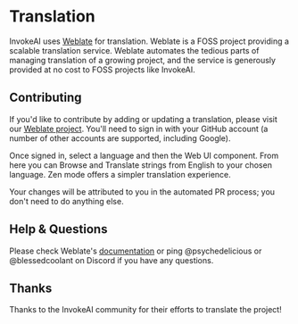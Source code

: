 # Translation

InvokeAI uses [Weblate](https://weblate.org) for translation. Weblate is a FOSS project providing a scalable translation service. Weblate automates the tedious parts of managing translation of a growing project, and the service is generously provided at no cost to FOSS projects like InvokeAI.

## Contributing

If you'd like to contribute by adding or updating a translation, please visit our [Weblate project](https://hosted.weblate.org/engage/invokeai/). You'll need to sign in with your GitHub account (a number of other accounts are supported, including Google).

Once signed in, select a language and then the Web UI component. From here you can Browse and Translate strings from English to your chosen language. Zen mode offers a simpler translation experience.

Your changes will be attributed to you in the automated PR process; you don't need to do anything else.

## Help & Questions

Please check Weblate's [documentation](https://docs.weblate.org/en/latest/index.html) or ping @psychedelicious or @blessedcoolant on Discord if you have any questions.

## Thanks

Thanks to the InvokeAI community for their efforts to translate the project!
